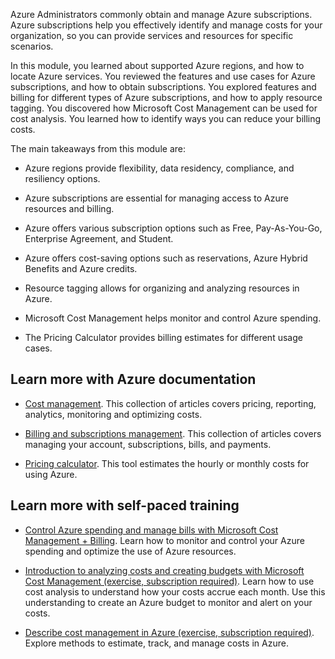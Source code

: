 Azure Administrators commonly obtain and manage Azure subscriptions. Azure subscriptions help you effectively identify and manage costs for your organization, so you can provide services and resources for specific scenarios.

In this module, you learned about supported Azure regions, and how to locate Azure services. You reviewed the features and use cases for Azure subscriptions, and how to obtain subscriptions. You explored features and billing for different types of Azure subscriptions, and how to apply resource tagging. You discovered how Microsoft Cost Management can be used for cost analysis. You learned how to identify ways you can reduce your billing costs.

The main takeaways from this module are:

- Azure regions provide flexibility, data residency, compliance, and resiliency options.

- Azure subscriptions are essential for managing access to Azure resources and billing.

- Azure offers various subscription options such as Free, Pay-As-You-Go, Enterprise Agreement, and Student.

- Azure offers cost-saving options such as reservations, Azure Hybrid Benefits and Azure credits.

- Resource tagging allows for organizing and analyzing resources in Azure.

- Microsoft Cost Management helps monitor and control Azure spending.

- The Pricing Calculator provides billing estimates for different usage cases. 
 
## Learn more with Azure documentation

- [Cost management](/azure/cost-management-billing/#cost-management). This collection of articles covers pricing, reporting, analytics, monitoring and optimizing costs. 

- [Billing and subscriptions management](/azure/cost-management-billing/#billing---subscriptions). This collection of articles covers managing your account, subscriptions, bills, and payments.

- [Pricing calculator](https://azure.microsoft.com/pricing/calculator/). This tool estimates the hourly or monthly costs for using Azure.

## Learn more with self-paced training

- [Control Azure spending and manage bills with Microsoft Cost Management + Billing](/training/paths/control-spending-manage-bills/). Learn how to monitor and control your Azure spending and optimize the use of Azure resources.

- [Introduction to analyzing costs and creating budgets with Microsoft Cost Management (exercise, subscription required)](/training/modules/analyze-costs-create-budgets-azure-cost-management/). Learn how to use cost analysis to understand how your costs accrue each month. Use this understanding to create an Azure budget to monitor and alert on your costs.

- [Describe cost management in Azure (exercise, subscription required)](/training/modules/describe-cost-management-azure/). Explore methods to estimate, track, and manage costs in Azure.

